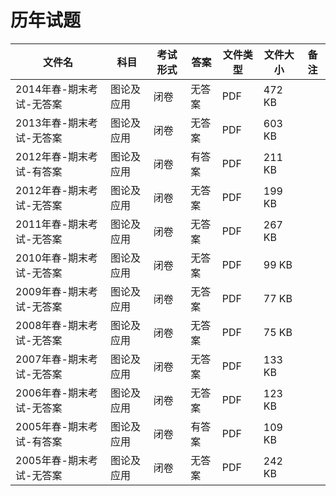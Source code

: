 # 历年试题

文件名|科目|考试形式|答案|文件类型|文件大小|备注
---|---|---|---|---|---|---
2014年春-期末考试-无答案|图论及应用|闭卷|无答案|PDF|472 KB
2013年春-期末考试-无答案|图论及应用|闭卷|无答案|PDF|603 KB
2012年春-期末考试-有答案|图论及应用|闭卷|有答案|PDF|211 KB
2012年春-期末考试-无答案|图论及应用|闭卷|无答案|PDF|199 KB
2011年春-期末考试-无答案|图论及应用|闭卷|无答案|PDF|267 KB
2010年春-期末考试-无答案|图论及应用|闭卷|无答案|PDF|99 KB
2009年春-期末考试-无答案|图论及应用|闭卷|无答案|PDF|77 KB
2008年春-期末考试-无答案|图论及应用|闭卷|无答案|PDF|75 KB
2007年春-期末考试-无答案|图论及应用|闭卷|无答案|PDF|133 KB
2006年春-期末考试-无答案|图论及应用|闭卷|无答案|PDF|123 KB
2005年春-期末考试-有答案|图论及应用|闭卷|有答案|PDF|109 KB
2005年春-期末考试-无答案|图论及应用|闭卷|无答案|PDF|242 KB
